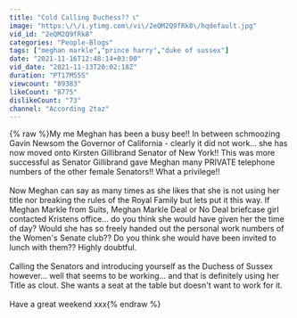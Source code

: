 ```yaml
---
title: "Cold Calling Duchess?? 📞"
image: "https:\/\/i.ytimg.com\/vi\/2eQM2Q9fRk8\/hqdefault.jpg"
vid_id: "2eQM2Q9fRk8"
categories: "People-Blogs"
tags: ["meghan markle","prince harry","duke of sussex"]
date: "2021-11-16T12:48:14+03:00"
vid_date: "2021-11-13T20:02:18Z"
duration: "PT17M55S"
viewcount: "89383"
likeCount: "8775"
dislikeCount: "73"
channel: "According 2taz"
---
```

{% raw %}My me Meghan has been a busy bee!! In between schmoozing Gavin Newsom the Governor of California - clearly it did not work... she has now moved onto Kirsten Gillibrand Senator of New York!! This was more successful as Senator Gillibrand gave Meghan many PRIVATE telephone numbers of the other female Senators!! What a privilege!!<br /><br />Now Meghan can say as many times as she likes that she is not using her title nor breaking the rules of the Royal Family but lets put it this way. If Meghan Markle from Suits, Meghan Markle Deal or No Deal briefcase girl contacted Kristens office... do you think she would have given her the time of day? Would she has so freely handed out the personal work numbers of the Women's Senate club?? Do you think she would have been invited to lunch with them?? Highly doubtful. <br /><br />Calling the Senators and introducing yourself as the Duchess of Sussex however... well that seems to be working... and that is definitely using her Title as clout. She wants a seat at the table but doesn't want to work for it.<br /><br />Have a great weekend xxx{% endraw %}
